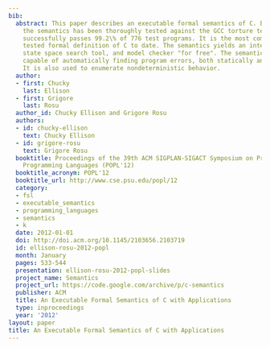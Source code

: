 ```yaml
---
bib:
  abstract: This paper describes an executable formal semantics of C. Being executable,
    the semantics has been thoroughly tested against the GCC torture test suite and
    successfully passes 99.2\% of 776 test programs. It is the most complete and thoroughly
    tested formal definition of C to date. The semantics yields an interpreter, debugger,
    state space search tool, and model checker "for free". The semantics is shown
    capable of automatically finding program errors, both statically and at runtime.
    It is also used to enumerate nondeterministic behavior.
  author:
  - first: Chucky
    last: Ellison
  - first: Grigore
    last: Rosu
  author_id: Chucky Ellison and Grigore Rosu
  authors:
  - id: chucky-ellison
    text: Chucky Ellison
  - id: grigore-rosu
    text: Grigore Rosu
  booktitle: Proceedings of the 39th ACM SIGPLAN-SIGACT Symposium on Principles of
    Programming Languages (POPL'12)
  booktitle_acronym: POPL'12
  booktitle_url: http://www.cse.psu.edu/popl/12
  category:
  - fsl
  - executable_semantics
  - programming_languages
  - semantics
  - k
  date: 2012-01-01
  doi: http://doi.acm.org/10.1145/2103656.2103719
  id: ellison-rosu-2012-popl
  month: January
  pages: 533-544
  presentation: ellison-rosu-2012-popl-slides
  project_name: Semantics
  project_url: https://code.google.com/archive/p/c-semantics
  publisher: ACM
  title: An Executable Formal Semantics of C with Applications
  type: inproceedings
  year: '2012'
layout: paper
title: An Executable Formal Semantics of C with Applications
---
```

